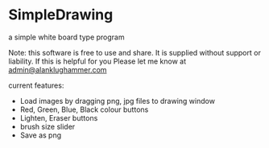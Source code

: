 # SimpleDrawing
a simple white board type program

Note: this software is free to use and share. It is supplied without support or liability.
If this is helpful for you Please let me know at admin@alanklughammer.com

current features:

 - Load images by dragging png, jpg files to drawing window
 - Red, Green, Blue, Black colour buttons
 - Lighten, Eraser buttons
 - brush size slider
 - Save as png
